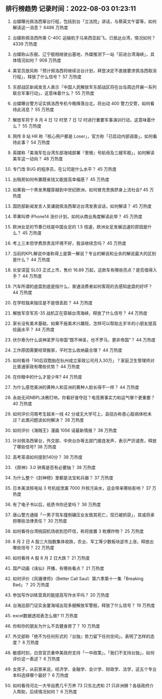 
## 排行榜趋势 记录时间：2022-08-03 01:23:11
  
  1. 台媒曝光佩洛西窜台行程，包括到台「立法院」讲话，与蔡英文午宴等，如何解读这一消息？ 6486 万热度
    
  2. 台媒称佩洛西所乘 C-40C 运输机于马来西亚起飞，已抵达台湾，情况如何？ 4339 万热度
    
  3. 台媒称山东舰、辽宁舰相继驶出基地，外媒推测下一站「前进台湾海峡」，具体情况如何？ 908 万热度
    
  4. 美官员放风称「预计佩洛西将继续访台计划，拜登决定不直接要求佩洛西取消行程」，释放了什么信号？ 57 万热度
    
  5. 东部战区新闻发言人表示「中国人民解放军东部战区将在台岛周边开展一系列联合军事行动」，这意味着什么？ 55 万热度
    
  6. 台媒曝台警方证实佩洛西专机今晚降落台北，将出动 400 警力交管，如何看待此消息？ 55 万热度
    
  7. 解放军将于 8 月 4 日 12 时至 7 日 12 时进行重要军事演训行动，这意味着什么？ 55 万热度
    
  8. 网传 B 站 HR 称「核心用户都是 Loser」，官方称「已启动内部调查」，如何看待此事？ 54 万热度
    
  9. 英媒称「美海军在台湾东部海域部署『里根』号航母及三艘军舰」，如何解读美军这一动向？ 48 万热度
    
  10. 专门改 BUG 的程序员，在公司是什么水平？ 45 万热度
    
  11. 出租房如何布置既省钱又能提高幸福感？ 45 万热度
    
  12. 如果我一个黑发黑瞳穿越到中世纪欧洲，如何冒充贵族跻身上流社会? 45 万热度
    
  13. 国防部新闻发言人吴谦就佩洛西窜访台湾发表谈话，如何解读？ 45 万热度
    
  14. 苹果叫停 iPhone14 涨价计划，如何从商业角度解读此举？ 45 万热度
    
  15. 欧洲女足的节奏已经是中国女足的 1.5 倍速，欧洲女足发展迅速的原因是什么？ 45 万热度
    
  16. 考上三本但学费昂贵且环境不好，我该继续念吗？ 45 万热度
    
  17. 当前的KPL解说中谁称得上是第一解说？专业的解说和业余的解说最大的区别是什么？ 44 万热度
    
  18. 长安深蓝 SL03 正式上市，售价 16.89 万起，这款车有哪些亮点？是否值得入手？ 44 万热度
    
  19. 汽车所谓的底盘到底是指什么，普通消费者如何客观的去感知底盘的好坏？ 44 万热度
    
  20. 在学校独来独往是不是很丢脸？ 44 万热度
    
  21. 解放军空军苏-35 战机正在穿越台湾海峡，释放了什么信号？ 44 万热度
    
  22. 家长没有美术基础，如果不报美术兴趣班，怎样可以帮助五岁半的小朋友提高绘画水平？ 44 万热度
    
  23. 伏尔泰为什么说神圣罗马帝国“既不神圣，也不罗马，更非帝国”？ 44 万热度
    
  24. 工作原因需要经常搬家，平时怎么收纳最合理？ 44 万热度
    
  25. 如何看待「90后双胞胎在杭州成立家政公司月入30万」？家庭卫生管理师对比普通家政有哪些优势？ 44 万热度
    
  26. 在你眼中的什么才是少年? 44 万热度
    
  27. 为什么感觉美洲的黄种人和亚洲的黄种人脸长得不一样？ 44 万热度
    
  28. 永劫无间NBPL决赛打响，你看好谁夺冠？电竞赛事实力和运气哪个更重要？ 40 万热度
    
  29. 如何评价河南考生超本一线 42 分或无大学可上，县招办称患心脏病体检未过？此类问题该如何解决？ 38 万热度
    
  30. 如何评价《海贼王》漫画 1056 话最新情报？ 38 万热度
    
  31. 针对佩洛西窜台，外交部、中央台办等五部门接连发声，表示严厉谴责，释放了哪些信号? 38 万热度
    
  32. 高考英语如何提到140分？ 38 万热度
    
  33. 《原神》3.0 钟离是否有必要抽？ 38 万热度
    
  34. 为什么整个《封神榜》里都是法宝和兵器？ 37 万热度
    
  35. 日本美滨核电站 3 号机组泄漏 7000 升核污染水，这会带来哪些影响？ 37 万热度
    
  36. 有了电子书以后，纸质书你还爱吗？ 36 万热度
    
  37. 唐山警方通报「一男子驾车撞倒碾压女友致其死亡，现已被抓获」，其或将承担哪些法律责任？ 30 万热度
    
  38. 如何看待台湾桃园机场收到恐吓信，称将放置 3 枚爆炸物？ 25 万热度
    
  39. 8 月 2 日 A 股三大指数集体收跌，农业、军工等少数板块逆市上涨，释放出哪些信号？ 22 万热度
    
  40. 如何看待 A 股 8 月 2 日大跌？ 21 万热度
    
  41. 国产动画《诛仙》开播，有哪些看点？ 21 万热度
    
  42. 如何评价《风骚律师》（Better Call Saul）第六季第十一集「Breaking Bad」？ 20 万热度
    
  43. 参加写作训练营真的能提高写作水平吗？ 20 万热度
    
  44. 台海巡部门证实金厦海域出现多艘解放军警舰，释放了什么信号？ 19 万热度
    
  45. excel数据透视表怎么做? 11 万热度
    
  46. 你和你的朋友为什么不去健身房了？ 10 万热度
    
  47. 外交部称「绝不为任何形式的『台独』势力留下任何空间」，表明了怎样的态度？ 8 万热度
    
  48. 敏感时刻，白宫官员重申美政府支持「一中政策」，「我们不支持台独」，如何评价这一表述？ 6 万热度
    
  49. 女孩子，从前景来说，经济学、金融学、会计学、财政学、法学，这五个专业本科选择哪个最好？ 6 万热度
    
  50. 如何看待河北一大爷自费几千万养 73 只东北虎和 21 只非洲狮？各级政府介入帮助，后续情况如何？ 6 万热度
    